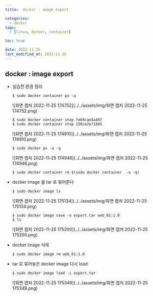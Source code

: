 ```yaml
---
title:  docker - image export

categories:
  - docker
tags:
  - [linux, docker, container]

toc: true

date: 2022-11-25
last_modified_at: 2022-11-25
---
```


## docker : image export

- 실습전 환경 정리

  ```
  $ sudo docker container ps -a
  ```

  ![화면 캡처 2022-11-25 174752](../../assets/img/화면 캡처 2022-11-25 174752.png)

  ```
  $ sudo docker container stop feb5cae4a497
  $ sudo docker container stop 156ce2e71845
  ```

  ![화면 캡처 2022-11-25 174910](../../assets/img/화면 캡처 2022-11-25 174910.png)

  ```
  $ sudo docker ps -a -q
  ```

  ![화면 캡처 2022-11-25 174946](../../assets/img/화면 캡처 2022-11-25 174946.png)

  ```
  $ sudo docker container rm $(sudo docker container  -a -q)
  ```

  

- docker  image 를 tar 로 묶어준다

  ```
  $ sudo docker image ls
  ```

  ![화면 캡처 2022-11-25 175134](../../assets/img/화면 캡처 2022-11-25 175134.png)

  ```
  $ sudo docker image save -o export.tar web_01:1.0
  $ ls
  ```

  ![화면 캡처 2022-11-25 175200](../../assets/img/화면 캡처 2022-11-25 175200.png)

- docker image 삭제

  ```
  $ sudo docker image rm web_01:1.0
  ```

  

- tar 로 묶어놓은 docker image  다시 load

  ```
  $ sudo docker image load -i export.tar
  ```

  ![화면 캡처 2022-11-25 175349](../../assets/img/화면 캡처 2022-11-25 175349.png)